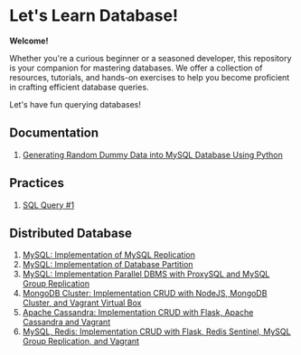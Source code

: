 # Let's Learn Database!

**Welcome!**

Whether you're a curious beginner or a seasoned developer, this repository is your companion for mastering databases. We offer a collection of resources, tutorials, and hands-on exercises to help you become proficient in crafting efficient database queries.

Let's have fun querying databases!

## Documentation

1. [Generating Random Dummy Data into MySQL Database Using Python](structured/dumps/generate_dummy.md)

## Practices

1. [SQL Query #1](structured/practices/practice1/practice1.md)

## Distributed Database

1. [MySQL: Implementation of MySQL Replication](https://github.com/mocatfrio/distributed-database/tree/master/Tugas-1)
1. [MySQL: Implementation of Database Partition](https://github.com/mocatfrio/distributed-database/tree/master/Tugas-2)
1. [MySQL: Implementation Parallel DBMS with ProxySQL and MySQL Group Replication](https://github.com/mocatfrio/distributed-database/tree/master/Tugas-ETS)
1. [MongoDB Cluster: Implementation CRUD with NodeJS, MongoDB Cluster, and Vagrant Virtual Box](https://github.com/mocatfrio/distributed-database/tree/master/Tugas-5)
1. [Apache Cassandra: Implementation CRUD with Flask, Apache Cassandra and Vagrant](https://github.com/mocatfrio/distributed-database/tree/master/Tugas-6)
1. [MySQL, Redis: Implementation CRUD with Flask, Redis Sentinel, MySQL Group Replication, and Vagrant](https://github.com/mocatfrio/distributed-database/tree/master/Tugas-EAS)
